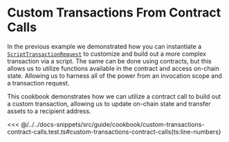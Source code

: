 # Custom Transactions From Contract Calls

In the previous example we demonstrated how you can instantiate a [`ScriptTransactionRequest`](https://fuels-ts-docs-api.vercel.app/Account/ScriptTransactionRequest.md) to customize and build out a more complex transaction via a script. The same can be done using contracts, but this allows us to utilize functions available in the contract and access on-chain state. Allowing us to harness all of the power from an invocation scope and a transaction request.

This cookbook demonstrates how we can utilize a contract call to build out a custom transaction, allowing us to update on-chain state and transfer assets to a recipient address.

<<< @/../../docs-snippets/src/guide/cookbook/custom-transactions-contract-calls.test.ts#custom-transactions-contract-calls{ts:line-numbers}
